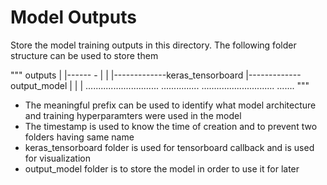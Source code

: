 # Model Outputs

Store the model training outputs in this directory.
The following folder structure can be used to store them

"""
outputs
|
|------ <some meaningful prefix>-<timestamp>
        |
        |
        |-------------keras_tensorboard
        |-------------output_model
|
|
|
.............................
...............
.............................
.......
"""

- The meaningful prefix can be used to identify what model architecture and training hyperparamters were used in the model
- The timestamp is used to know the time of creation and to prevent two folders having same name
- keras_tensorboard folder is used for tensorboard callback and is used for visualization
- output_model folder is to store the model in order to use it for later
